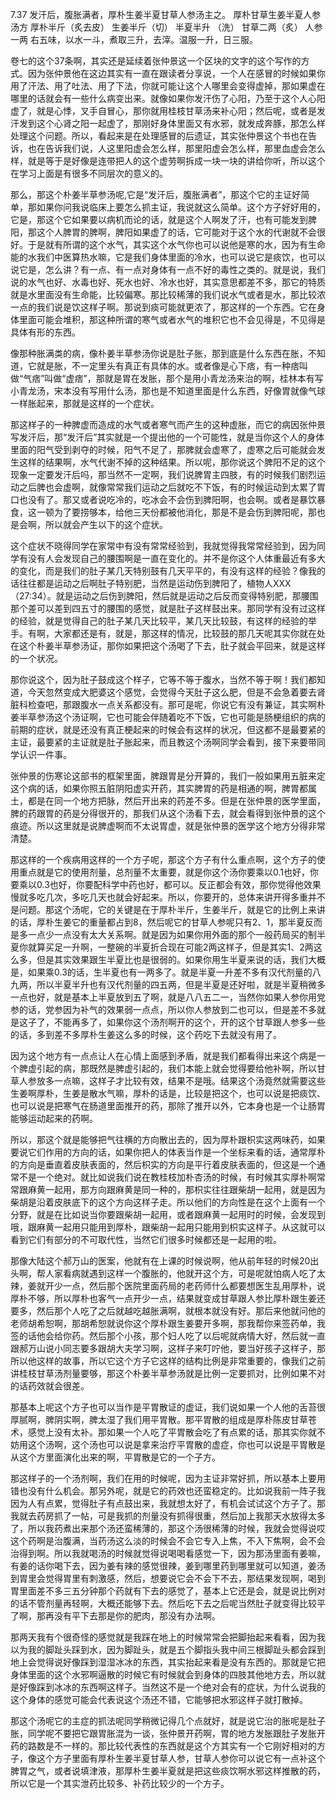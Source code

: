 7.37 发汗后，腹胀满者，厚朴生姜半夏甘草人参汤主之。
厚朴甘草生姜半夏人参汤方
厚朴半斤（炙去皮）  生姜半斤（切）  半夏半升 （洗）  甘草二两（炙）  人参一两 右五味，以水一斗，煮取三升，去滓。温服一升，日三服。

卷七的这个37条啊，其实还是延续着张仲景这一个区块的文字的这个写作的方式。因为张仲景他在这边其实有一直在跟读者分享说，一个人在感冒的时候如果你用了汗法、用了吐法、用了下法，你就可能让这个人哪里会变得虚掉，那如果虚在哪里的话就会有一些什么病变出来。就像如果你发汗伤了心阳，乃至于这个人心阳虚了，就是心悸，叉手自冒心，那你就用桂枝甘草汤来补心阳；然后呢，或者是发汗发到这个心肾之阳一起虚了，那刚好身体里面又有水邪，就发成奔豚，那怎么样处理这个问题。所以，看起来是在处理感冒的后遗证，其实张仲景这个书也在告诉，也在告诉我们说，人这里阳虚会怎么样，那里阳虚会怎么样，那里血虚会怎么样，就是等于是好像是连带把人的这个虚劳啊拆成一块一块的讲给你听，所以这个在学习上面是有很多不同层次的意义的。

那么，那这个朴姜半草参汤呢,它是“发汗后，腹胀满者”，那这个它的主证好简单，那如果你问我说临床上要怎么抓主证，我说就这么简单。这个方子好好用的，它是，那这个它如果要以病机而论的话，就是这个人啊发了汗，也有可能发到脾阳，那这个人脾胃的脾啊，脾阳如果虚了的话，它可能对于这个水的代谢就不会很好。于是就有所谓的这个水气，其实这个水气你也可以说他是寒的水，因为有生命能的水我们中医算热水嘛，它是我们身体里面的冷水，也可以说它是痰饮，也可以说它是，怎么讲？有一点、有一点对身体有一点不好的毒性之类的。就是说，我们说的水气也好、水毒也好、死水也好、冷水也好，其实意思都差不多，那它的特质就是水里面没有生命能，比较偏寒。那比较稀薄的我们说水气或者是水，那比较浓一点的我们说是饮这样子啊。那说到痰可能就更浓了，那这样的一个东西。它在身体里面可能会堆积，那这种所谓的寒气或者水气的堆积它也不会见得是，不见得是具体有形的东西。

像那种胀满类的病，像朴姜半草参汤你说是肚子胀，那到底是什么东西在胀，不知道，它就是胀，不一定里头有真正有具体的水。或者像是心下痞，有一种痞叫做“气痞”叫做“虚痞”，那就是胃在发胀，那个是用小青龙汤来治的啊，桂林本有写小青龙汤，宋本没有写用什么汤，那也是不知道里面是什么东西，好像胃就像气球一样胀起来，那就是这样的一个症状。

那这样子的一种脾虚而造成的水气或者寒气而产生的这种虚胀，而它的病因张仲景写发汗后，那“发汗后”其实就是一个提出他的一个可能性，就是当你这个人的身体里面的阳气受到剥夺的时候，阳气不足了，那脾就会虚寒了，虚寒之后可能就会发生这样的结果啊，水气代谢不掉的这种结果。所以呢，那你说这个脾阳不足的这个现象一定要发汗后吗，那当然不一定啊，我们说脾胃主四肢，有的时候我们剧烈运动之后脾也会虚啊，就像常常我们运动之后就吃不下饭，有的时候运动到太累了胃口也没有了。那又或者说吃冷的，吃冰会不会伤到脾阳啊，也会啊。或者是暴饮暴食，这一顿为了要捞够本，给他三天份都被他消化，那是不是会伤到脾阳呢，那也是会啊，所以就会产生以下的这个症状。

这个症状不晓得同学在家常中有没有常常经验到，我就觉得我常常经验到，因为同学有没有人会发现自己的腰围啊是一直在变化的。并不是你这个人体重最近有多大的变化，而是我们的肚子某几天特别鼓有几天平平的，有没有这样的经验？像我的话往往都是运动之后啊肚子特别肥，当然是运动伤到脾阳了，植物人XXX（27:34）。就是运动之后伤到脾阳，然后就是运动之后反而变得特别肥，那腰围那个差可以差到四五寸的腰围的感觉，就是肚子这样鼓出来。那同学有没有过这样的经验，就是觉得自己的肚子某几天比较平，某几天比较鼓，有这样的经验的举手。有啊，大家都还是有，就是，那这样的情况，比较鼓的那几天呢其实你就在处在这个朴姜半草参汤证，那你如果把这个汤喝了下去，肚子就会平回来，就是这样的一个状况。

那你说这个，因为肚子鼓成这个样子，它等不等于腹水，当然不等于啊！我们都知道，今天忽然变成大肥婆这个感觉，会觉得今天肚子这么肥，但是不会急着要去肾脏科检查吧，那跟腹水一点关系都没有。那可是呢，你说它有没有兼证，其实啊朴姜半草参汤这个汤证啊，它也可能会伴随着吃不下饭，它也可能是肠梗组织的病的前期的症状，就是还没有真正梗起来的时候会有这样的状况，但这都不是最要紧的主证，最要紧的主证就是肚子胀起来，而且教这个汤啊同学会看到，接下来要带同学认识一件事。

张仲景的伤寒论这部书的框架里面，脾跟胃是分开算的，我们一般如果用五脏来定这个病的话，如果你照五脏阴阳虚实开药，其实脾胃的药是相通的啊，脾胃都属土，都是在同一个地方把脉，然后开出来的药差不多。但是在张仲景的医学里面，脾的药跟胃的药是分得很开的，那我们从这个汤看下去，就会看得到张仲景的这个痕迹。所以这里就是说脾虚啊而不太说胃虚，就是张仲景的医学这个地方分得非常清楚。

那这样的一个疾病用这样的一个方子呢，那这个方子有什么重点啊，这个方子的使用重点就是它的使用剂量，总剂量不太重要，就是你这个汤你要乘以0.1也好，你要乘以0.3也好，你要配科学中药也好，都可以。反正都会有效，那你觉得他效果慢就多吃几次，多吃几天也就会好起来。所以，你要开的，总体来讲开得多重并不是问题。那这个汤呢，它的关键是在于厚朴半斤，生姜半斤，就是它的比例上来讲的话，厚朴生姜它的重量都占到8，然后呢它的甘草人参呢只有2、1，那半夏反而是多一点少一点没有太大关系啊。就是因为如果你用外面的那个一般药局买的制半夏你就算买足一升啊，一整碗的半夏折合现在可能2两这样子，但是其实1、2两这么多，但是其实效果跟生半夏比也是很弱的。如果你用生半夏来说的话，我们大概是，如果乘0.3的话，生半夏也有一两多了。就是半夏一升差不多有汉代剂量的八九两，所以半夏半升也有汉代剂量的四五两，但是半夏是还好啦，就是半夏稍微多一点也好，就是基本上半夏放到五了啊，就是八八五二一，当然你如果人参你用党参的话，党参因为补气的效果弱一点点，所以你人参放到二也可以，但是差不多就是这子了，不能再多了，如果你这个汤剂啊开的这个，开的这个甘草跟人参多一些的话，多到差不多厚朴生姜这么多的时候，这个药吃下去就没有用了。

因为这个地方有一点点让人在心情上面感到矛盾，就是我们都看得出来这个病是一个脾虚引起的病，那既然是脾虚引起的，我们本能上就会觉得要给他补啊，所以甘草人参放多一点嘛，这样子才比较有效，结果不是哦。结果这个汤竟然就需要这些生姜啊厚朴，生姜是散水气嘛，厚朴的话是，比较是把这个，也可以说是把痰饮、也可以说是把寒气在肠道里面推开的药，那除了推开以外，它本身也是一个让肠胃能够运动起来的药啊。

所以，那这个就是能够把气往横的方向散出去的，因为厚朴跟枳实这两味药，如果要说它们作用的方向的话，如果你把人的体表当作是一个坐标来看的话，通常厚朴的方向是垂直着皮肤表面的，然后枳实的方向是平行着皮肤表面的，但这是一个通常不是一个绝对。就比如说我们说在教桂枝加朴杏汤的时候，有时候其实厚朴啊常常跟麻黄一起用，那方向跟麻黄是同一种的，那枳实往往跟柴胡一起用，就是因为柴胡是沿着皮肤底下的这个方向这样子走。所以他们的方向性是在这个上面有一个分野，就是在比如说当你要跟柴胡一起用，或者跟麻黄一起用时的时候，会发现到哦，跟麻黄一起用只能用到厚朴，跟柴胡一起用只能用到枳实这样子。从这就可以看到它们有部分的不可取代性，当然它们很多时候都还是一起用的啦。

那像大陆这个郝万山的医案，他就有在上课的时候说啊，他从前年轻的时候20出头啊，帮人家看病就遇到这样一个腹胀的，他就开这个方，可是呢就怕病人吃了太辣，姜就开少一点，然后那个医院里面药局的老药师什么都要想医生乱用厚朴，说厚朴不够，所以厚朴也客气一点开少一点，结果就变成甘草跟人参比厚朴跟生姜还要多，然后那个人吃了之后就越吃越胀满啊，就根本就没有好。那后来他就问他的老师胡希恕啊，那胡希恕就说你这个厚朴跟生姜要开多啊，那我帮你来签药单，我签的话他会给你药。然后那个小孩，那个妇人吃了以后呢就病情大好，然后就一直跟郝万山说小同志要多跟胡大夫学习啊，这样子来叮咛他，要当好孩子这样子，那所以他这样的故事，所以它这个方子它这样的结构比例是非常重要的，像我们之前讲桂枝甘草汤剂量要够，那这个朴姜半草参汤就是比例一定要抓对，比例如果不对的话药效就会很差。

那基本上呢这个方子也可以当作是平胃散证的虚证，我们说如果一个人他的舌苔很厚腻啊，脾阴实啊，脾太湿了我们用平胃散。那平胃散的组成是厚朴陈皮甘草苍术，感觉上没有太补。那如果一个人吃了平胃散会吃了有点累的话，那其实你就不妨用这个汤啊，这个汤也可以说是拿来治疗平胃散的虚症，你也可以说是平胃散是从这个方里面演化出来的啊，平胃散是它的一个子方。

那这样子的一个汤剂啊，我们在用的时候呢，因为主证非常好抓，所以基本上要用错也没有什么机会。那另外呢，就是它的药效也还蛮稳定的。比如说我前一阵子我因为人有点累，觉得肚子有点鼓出来，我就想太好了，有机会试试这个方子了。那我就去药房抓了一帖，可是我抓的剂量没有抓得很重，然后加上我那天水放得太多了，所以我药煮出来那个汤还蛮稀薄的，那这个汤很稀薄的时候，我就会觉得说哎这个药啊是治腹满，当药汤这么淡的时候会不会它专入上焦，不入下焦啊，会不会治得到啊。所以我就喝汤的时候就觉得说喝喝看感觉一下，因为那汤里面有姜嘛，有姜的话你喝下去，因为姜有辣的感觉很辣，姜到哪里药到哪里就可以知道，姜汤到胃里会觉得胃里有刺激感，然后，想要说它会不会下不去，那结果发现啊，喝到胃里面差不多三五分钟那个药就有下去的感觉了，基本上它还是会，就是说比例对的话不管剂量再轻啊，大概还能够下去。然后吃下去之后呢当然肚子就变得比较平了啊，那再没有平下去那是你的肥肉，那没有办法啊。

那两天我有个很奇怪的感觉就是我踩在地上的时候常常会把脚抬起来看看，因为我以为我的脚趾头踩到水，因为脚趾头，就是五个脚指头我中间三根脚趾头都会踩到地上会觉得说好像踩到湿湿冰冰的东西，其实抬起来看是没有东西的。那就是它把身体里面的这个水邪啊逼散的时候它有时候就会到身体的四肢其他地方去，所以就是好像踩到冰冰的东西啊这样子。当然这不是一个绝对会有的症状，为什么说我的这个身体的感觉可能会代表说这个汤还不错，它能够把水邪这样子就打散掉。

那这个汤呢它的主症的抓法呢同学稍微记得几个点就好，就是说它治的胀呢是肚子胀，同学呢不要把它跟胃胀混为一谈，张仲景开药啊，胃的地方发胀跟肚子发胀开药的路数是不一样的。那比较代表性的东西就是这个方其实有一个它刚好相对的方子，像这个方子里面有厚朴生姜半夏甘草人参，甘草人参你可以说它有一点补这个脾胃之气，或者说填津液，那厚朴生姜半夏就是把这些痰饮啊水邪这样推散的药，所以它是一个其实泄药比较多、补药比较少的一个方子。
